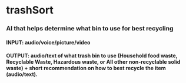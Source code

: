 # trashSort

### AI that helps determine what bin to use for best recycling
#### INPUT: audio/voice/picture/video
#### OUTPUT: audio/text of what trash bin to use (Household food waste, Recyclable Waste, Hazardous waste, or All other non-recyclable solid waste) + short recommendation on how to best recycle the item (audio/text).